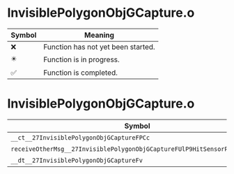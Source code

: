 # InvisiblePolygonObjGCapture.o
| Symbol | Meaning 
| ------------- | ------------- 
| :x: | Function has not yet been started. 
| :eight_pointed_black_star: | Function is in progress. 
| :white_check_mark: | Function is completed. 


# InvisiblePolygonObjGCapture.o
| Symbol | Decompiled? |
| ------------- | ------------- |
| `__ct__27InvisiblePolygonObjGCaptureFPCc` | :x: |
| `receiveOtherMsg__27InvisiblePolygonObjGCaptureFUlP9HitSensorP9HitSensor` | :x: |
| `__dt__27InvisiblePolygonObjGCaptureFv` | :x: |
